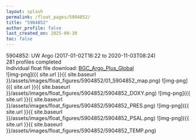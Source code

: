 ```yaml
---
layout: splash
permalink: /float_pages/5904852/
title: "5904852"
author_profile: false
last_created_on: 2025-09-30
toc: false
---
```

 
5904852: UW Argo (2017-01-02T16:22 to 2020-11-03T08:24)\
281 profiles completed\
Individual float file download: [BGC_Argo_Plus_Global](https://ftp.soest.hawaii.edu/bgc_argo_plus/Individual_Floats/outliers_removed/5904852_Sprof_processed.nc)\
![img-png]({{ site.url }}{{ site.baseurl }}/assets/images/float_figures/5904852/01_5904852_map.png)
![img-png]({{ site.url }}{{ site.baseurl }}/assets/images/float_figures/5904852/5904852_DOXY.png)
![img-png]({{ site.url }}{{ site.baseurl }}/assets/images/float_figures/5904852/5904852_PRES.png)
![img-png]({{ site.url }}{{ site.baseurl }}/assets/images/float_figures/5904852/5904852_PSAL.png)
![img-png]({{ site.url }}{{ site.baseurl }}/assets/images/float_figures/5904852/5904852_TEMP.png)
